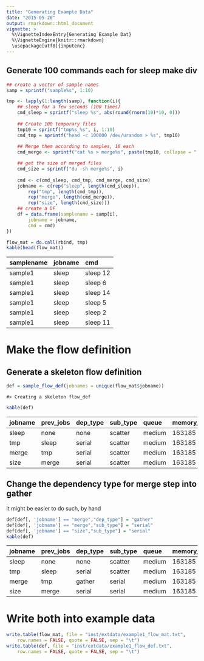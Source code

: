 ```yaml
---
title: "Generating Example Data"
date: "2015-05-20"
output: rmarkdown::html_document
vignette: >
  %\VignetteIndexEntry{Generating Example Dat}
  %\VignetteEngine{knitr::rmarkdown}
  \usepackage[utf8]{inputenc}
---
```




## Generate 100 commands each for sleep make div

```r
## create a vector of sample names
samp = sprintf("sample%s", 1:10)

tmp <- lapply(1:length(samp), function(i){
	## sleep for a few seconds (100 times)
	cmd_sleep = sprintf("sleep %s", abs(round(rnorm(10)*10, 0)))
	
	## Create 100 temporary files
	tmp10 = sprintf("tmp%s_%s", i, 1:10)
	cmd_tmp = sprintf("head -c 100000 /dev/urandom > %s", tmp10)
	
	## Merge them according to samples, 10 each
	cmd_merge <- sprintf("cat %s > merge%s", paste(tmp10, collapse = " "), i)

	## get the size of merged files
	cmd_size = sprintf("du -sh merge%s", i)
	
	cmd <- c(cmd_sleep, cmd_tmp, cmd_merge, cmd_size)
	jobname <- c(rep("sleep", length(cmd_sleep)),
		rep("tmp", length(cmd_tmp)),
		rep("merge", length(cmd_merge)),
		rep("size", length(cmd_size)))
	## create a DF
	df = data.frame(samplename = samp[i],
		jobname = jobname, 
		cmd = cmd)
})

flow_mat = do.call(rbind, tmp)
kable(head(flow_mat))
```



|samplename |jobname |cmd      |
|:----------|:-------|:--------|
|sample1    |sleep   |sleep 12 |
|sample1    |sleep   |sleep 6  |
|sample1    |sleep   |sleep 14 |
|sample1    |sleep   |sleep 5  |
|sample1    |sleep   |sleep 2  |
|sample1    |sleep   |sleep 11 |


# Make the flow definition
## Generate a skeleton flow definition

```r
def = sample_flow_def(jobnames = unique(flow_mat$jobname))
```

```
#> Creating a skeleton flow_def
```

```r
kable(def)
```



|jobname |prev_jobs |dep_type |sub_type |queue  |memory_reserved |walltime | cpu_reserved|
|:-------|:---------|:--------|:--------|:------|:---------------|:--------|------------:|
|sleep   |none      |none     |scatter  |medium |163185          |23:00    |            1|
|tmp     |sleep     |serial   |scatter  |medium |163185          |23:00    |            1|
|merge   |tmp       |serial   |scatter  |medium |163185          |23:00    |            1|
|size    |merge     |serial   |scatter  |medium |163185          |23:00    |            1|


## Change the dependency type for merge step into gather
It might be easier to do such, by hand

```r
def[def[, 'jobname'] == "merge","dep_type"] = "gather"
def[def[, 'jobname'] == "merge","sub_type"] = "serial"
def[def[, 'jobname'] == "size","sub_type"] = "serial"
kable(def)
```



|jobname |prev_jobs |dep_type |sub_type |queue  |memory_reserved |walltime | cpu_reserved|
|:-------|:---------|:--------|:--------|:------|:---------------|:--------|------------:|
|sleep   |none      |none     |scatter  |medium |163185          |23:00    |            1|
|tmp     |sleep     |serial   |scatter  |medium |163185          |23:00    |            1|
|merge   |tmp       |gather   |serial   |medium |163185          |23:00    |            1|
|size    |merge     |serial   |serial   |medium |163185          |23:00    |            1|


# Write both into example data

```r
write.table(flow_mat, file = "inst/extdata/example1_flow_mat.txt", 
	row.names = FALSE, quote = FALSE, sep = "\t")
write.table(def, file = "inst/extdata/example1_flow_def.txt", 
	row.names = FALSE, quote = FALSE, sep = "\t")
```

